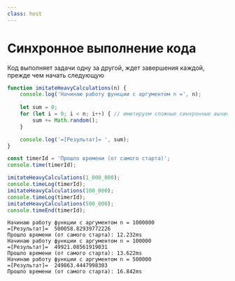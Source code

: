 ```yaml
---
class: host
---
```


# Синхронное выполнение кода
Код выполняет задачи одну за другой, ждет завершения каждой, прежде чем начать следующую

<div class="code">

```js {all|1-10|15,17,19|12-13,16,18,20,22|all} {at:0}
function imitateHeavyCalculations(n) {
    console.log('Начинаю работу функции с аргументом n =', n);
    
    let sum = 0;
    for (let i = 0; i < n; i++) { // имитируем сложные синхронные вычисления
        sum += Math.random();
    }

    console.log('=[Результат]= ', sum);
}

const timerId = 'Прошло времени (от самого старта)';
console.time(timerId);

imitateHeavyCalculations(1_000_000);
console.timeLog(timerId);
imitateHeavyCalculations(100_000);
console.timeLog(timerId);
imitateHeavyCalculations(500_000);
console.timeEnd(timerId);
```

<div class="logs" v-click="4">

```
Начинаю работу функции с аргументом n = 1000000
=[Результат]=  500058.82939772226
Прошло времени (от самого старта): 12.232ms
Начинаю работу функции с аргументом n = 100000
=[Результат]=  49921.08561919031
Прошло времени (от самого старта): 13.622ms
Начинаю работу функции с аргументом n = 500000
=[Результат]=  249863.4447998303
Прошло времени (от самого старта): 16.842ms
```
</div>

</div>

<style>
.host {
    --slidev-code-font-size: 0.75rem;
    --slidev-code-line-height: 1rem;
}

.host .code {
    position: relative;
}

.host .logs {
    position: absolute;
    right: 0;
    bottom: 0;
}

.host .logs pre {
    box-shadow: rgba(168, 168, 168, 0.6) 3px 3px 6px 0px inset;
    border-top-right-radius: 0 !important;
    border-bottom-left-radius: 0 !important;
}
</style>
